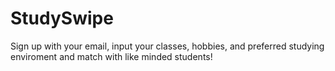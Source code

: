 # StudySwipe
Sign up with your email, input your classes, hobbies, and preferred studying enviroment and match with like minded students!
